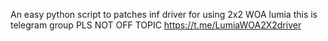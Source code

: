 An easy python script to patches inf driver for using 2x2 WOA lumia
this is telegram group PLS NOT OFF TOPIC https://t.me/LumiaWOA2X2driver
